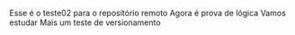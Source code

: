 Esse é o teste02 para o repositório remoto
Agora é prova de lógica
Vamos estudar
Mais um teste de versionamento
